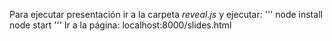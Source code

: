 Para ejecutar presentación ir a la carpeta _reveal.js_ y ejecutar:
'''
node install
node start
'''
Ir a la página: localhost:8000/slides.html
